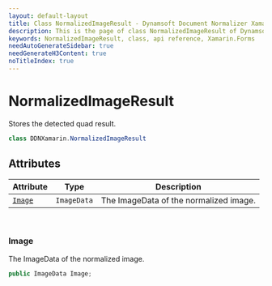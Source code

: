 ```yaml
---
layout: default-layout
title: Class NormalizedImageResult - Dynamsoft Document Normalizer Xamarin.Forms API Reference
description: This is the page of class NormalizedImageResult of Dynamsoft Document Normalizer Xamarin.Forms SDK.
keywords: NormalizedImageResult, class, api reference, Xamarin.Forms
needAutoGenerateSidebar: true
needGenerateH3Content: true
noTitleIndex: true
---
```


# NormalizedImageResult

Stores the detected quad result.

```csharp
class DDNXamarin.NormalizedImageResult

```

## Attributes
  
| Attribute | Type | Description |
|---------- | ---- | ----------- |
| [`Image`](#image) | `ImageData` | The ImageData of the normalized image. |

&nbsp;

### Image

The ImageData of the normalized image.

```csharp
public ImageData Image;
```
